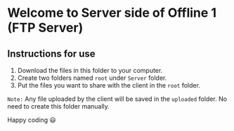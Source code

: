 # Welcome to Server side of Offline 1 (FTP Server)
## Instructions for use
1. Download the files in this folder to your computer.
2. Create two folders named `root` under `Server` folder. 
3. Put the files you want to share with the client in the `root` folder.

`Note:` Any file uploaded by the client will be saved in the `uploaded` folder. No need to create this folder manually.

Happy coding 😃
